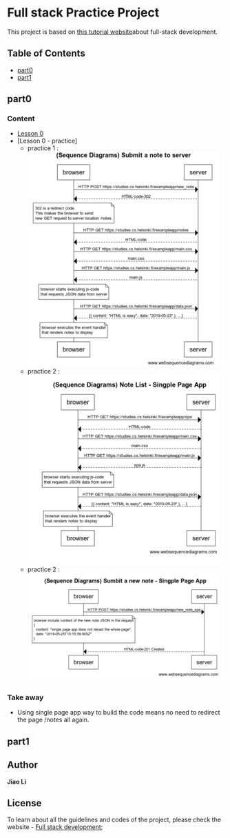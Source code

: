 # Full stack Practice Project

This project is based on [this tutorial website](https://fullstackopen.com/)about full-stack development.

## Table of Contents

- [part0](#part0)
- [part1](#part1)

## part0
### Content
- [Lesson 0](https://fullstackopen.com/en/part0/fundamentals_of_web_apps)
- [Lesson 0 - practice]
    - practice 1 : ![sequence diagram of submitting a note](/part0/newnote.png)
    - practice 2 : ![sequence diagram of notes as a single page app](/part0/notes-SPA.png)
    - practice 2 : ![sequence diagram of submitting a note as a single page app](/part0/newnote-SPA.png)
### Take away
- Using single page app way to build the code means no need to redirect the page /notes all again.

## part1

## Author

**Jiao Li**

## License

To learn about all the guidelines and codes of the project, please check the website - [Full stack development](https://fullstackopen.com/);
